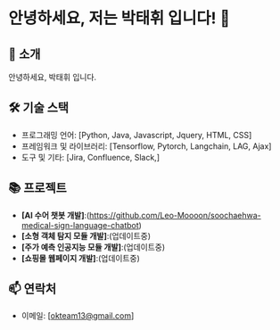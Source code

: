 # 안녕하세요, 저는 박태휘 입니다! 👋

## 🌱 소개
안녕하세요, 박태휘 입니다. 

## 🛠 기술 스택
- 프로그래밍 언어: [Python, Java, Javascript, Jquery, HTML, CSS]
- 프레임워크 및 라이브러리: [Tensorflow, Pytorch, Langchain, LAG, Ajax]
- 도구 및 기타: [Jira, Confluence, Slack,]

## 📚 프로젝트
- **[AI 수어 챗봇 개발]**:(https://github.com/Leo-Moooon/soochaehwa-medical-sign-language-chatbot)
- **[소형 객체 탐지 모듈 개발]**:(업데이트중)
- **[주가 예측 인공지능 모듈 개발]**:(업데이트중)
- **[쇼핑몰 웹페이지 개발]**:(업데이트중)

## 📫 연락처
- 이메일: [okteam13@gmail.com]
